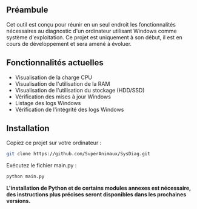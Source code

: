## Préambule  
Cet outil est conçu pour réunir en un seul endroit les fonctionnalités nécessaires au diagnostic d'un ordinateur utilisant Windows comme système d'exploitation. Ce projet est uniquement à son début, il est en cours de développement et sera amené à évoluer.  

## Fonctionnalités actuelles  

* Visualisation de la charge CPU  
* Visualisation de l'utilisation de la RAM  
* Visualisation de l'utilisation du stockage (HDD/SSD)  
* Vérification des mises à jour Windows  
* Listage des logs Windows  
* Vérification de l'intégrité des logs Windows  

## Installation  

Copiez ce projet sur votre ordinateur :  

```bash
git clone https://github.com/SuperAnimaux/SysDiag.git
```

Exécutez le fichier main.py :

```bash
python main.py
```

**L'installation de Python et de certains modules annexes est nécessaire, des instructions plus précises seront disponibles dans les prochaines versions.**
